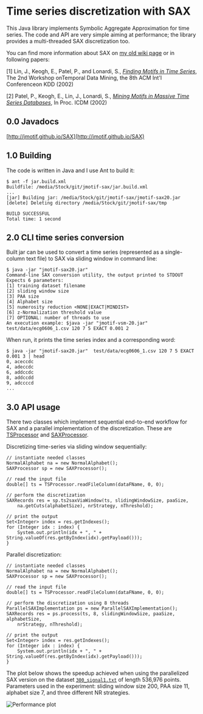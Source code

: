 Time series discretization with SAX
====

This Java library implements Symbolic Aggregate Approximation for time series. The code and API are very simple aiming at performance; the library provides a multi-threaded SAX discretization too. 

You can find more information about SAX on [my old wiki page](https://code.google.com/p/jmotif/wiki/SAX) or in following papers:

[1] Lin, J., Keogh, E., Patel, P., and Lonardi, S., [*Finding Motifs in Time Series*](http://cs.gmu.edu/~jessica/Lin_motif.pdf), The 2nd Workshop onTemporal Data Mining, the 8th ACM Int'l Conferenceon KDD (2002)

[2] Patel, P., Keogh, E., Lin, J., Lonardi, S., [*Mining Motifs in Massive Time Series Databases*](http://www.cs.gmu.edu/~jessica/publications/motif_icdm02.pdf), In Proc. ICDM (2002)

0.0 Javadocs
------------
[http://jmotif.github.io/SAX](http://jmotif.github.io/SAX)

1.0 Building
------------
The code is written in Java and I use Ant to build it:
	
	$ ant -f jar.build.xml 
	Buildfile: /media/Stock/git/jmotif-sax/jar.build.xml
	...
	[jar] Building jar: /media/Stock/git/jmotif-sax/jmotif-sax20.jar
	[delete] Deleting directory /media/Stock/git/jmotif-sax/tmp

	BUILD SUCCESSFUL
	Total time: 1 second

2.0 CLI time series conversion
------------
Built jar can be used to convert a time series (represented as a single-column text file) to SAX via sliding window in command line:

	$ java -jar "jmotif-sax20.jar"
	Command-line SAX conversion utility, the output printed to STDOUT 
	Expects 6 parameters:
 	[1] training dataset filename
 	[2] sliding window size
 	[3] PAA size
 	[4] Alphabet size
 	[5] numerosity reduction <NONE|EXACT|MINDIST>
 	[6] z-Normalization threshold value
 	[7] OPTIONAL: number of threads to use
	An execution example: $java -jar "jmotif-vsm-20.jar"  test/data/ecg0606_1.csv 120 7 5 EXACT 0.001 2

When run, it prints the time series index and a corresponding word:

 	$ java -jar "jmotif-sax20.jar"  test/data/ecg0606_1.csv 120 7 5 EXACT 0.001 3 | head
 	0, aceccdc
 	4, adeccdc
 	6, addccdc
 	8, addccdd
 	9, adccccd
 	...

3.0 API usage
------------	
There two classes which implement sequential end-to-end workflow for SAX and a parallel implementation of the discretization. These are [TSProcessor](https://github.com/jMotif/SAX/blob/master/src/edu/hawaii/jmotif/sax/TSProcessor.java) and [SAXProcessor](https://github.com/jMotif/SAX/blob/master/src/edu/hawaii/jmotif/sax/SAXProcessor.java).

Discretizing time-series via sliding window sequentially:

	// instantiate needed classes
	NormalAlphabet na = new NormalAlphabet();
	SAXProcessor sp = new SAXProcessor();
	
	// read the input file
	double[] ts = TSProcessor.readFileColumn(dataFName, 0, 0);
	
	// perform the discretization
	SAXRecords res = sp.ts2saxViaWindow(ts, slidingWindowSize, paaSize, 
		na.getCuts(alphabetSize), nrStrategy, nThreshold);

	// print the output
	Set<Integer> index = res.getIndexes();
	for (Integer idx : index) {
		System.out.println(idx + ", " + String.valueOf(res.getByIndex(idx).getPayload()));
	}

Parallel discretization:

	// instantiate needed classes
	NormalAlphabet na = new NormalAlphabet();
	SAXProcessor sp = new SAXProcessor();
  
	// read the input file
	double[] ts = TSProcessor.readFileColumn(dataFName, 0, 0);

	// perform the discretization using 8 threads
	ParallelSAXImplementation ps = new ParallelSAXImplementation();
	SAXRecords res = ps.process(ts, 8, slidingWindowSize, paaSize, alphabetSize, 
		nrStrategy, nThreshold);

	// print the output
	Set<Integer> index = res.getIndexes();
	for (Integer idx : index) {
		System.out.println(idx + ", " + String.valueOf(res.getByIndex(idx).getPayload()));
	}

The plot below shows the speedup achieved when using the parallelized SAX version on the dataset [`300_signal1.txt`](https://raw.githubusercontent.com/jMotif/SAX/master/test/data/300_signal1.txt) of length 536,976 points. Parameters used in the experiment: sliding window size 200, PAA size 11, alphabet size 7, and three different NR strategies.

![Performance plot](https://raw.githubusercontent.com/jMotif/SAX/master/test/performance/profiling.png)
